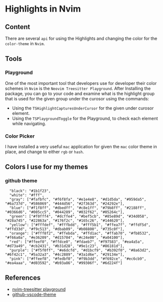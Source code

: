 # Highlights in Nvim

## Content
There are several `api` for using the Highlights and changing the color for the
`color-theme` in `Nvim`.

## Tools
### Playground
One of the most important tool that developers use for developer their color
schemes in `Nvim` is the `Neovim Treesitter Playground`. After Installing the
package, you can go to your code and examine what is the highlight group that
is used for the given group under the curosor using the commands:

- Using the `TSHighlightCapturesUnderCursor` for the given under curosor
  element.
- Using the `TSPlaygroundToggle` for the Playground, to check each element
  while navigating.

### Color Picker
I have installed a very useful `mac` application for given the `mac` color
theme in place, and change to either `rgb` or `hash`.

## Colors I use for my themes

### github theme

```shell
  "black": "#1b1f23",
  "white": "#fff",
  "gray": ["#fafbfc", "#f6f8fa", "#e1e4e8", "#d1d5da", "#959da5", "#6a737d", "#586069", "#444d56", "#2f363d", "#24292e"],
  "blue": ["#f1f8ff", "#dbedff", "#c8e1ff", "#79b8ff", "#2188ff", "#0366d6", "#005cc5", "#044289", "#032f62", "#05264c"],
  "green": ["#f0fff4", "#dcffe4", "#bef5cb", "#85e89d", "#34d058", "#28a745", "#22863a", "#176f2c", "#165c26", "#144620"],
  "yellow": ["#fffdef", "#fffbdd", "#fff5b1", "#ffea7f", "#ffdf5d", "#ffd33d", "#f9c513", "#dbab09", "#b08800", "#735c0f"],
  "orange": ["#fff8f2", "#ffebda", "#ffd1ac", "#ffab70", "#fb8532", "#f66a0a", "#e36209", "#d15704", "#c24e00", "#a04100"],
  "red": ["#ffeef0", "#ffdce0", "#fdaeb7", "#f97583", "#ea4a5a", "#d73a49", "#cb2431", "#b31d28", "#9e1c23", "#86181d"],
  "purple": ["#f5f0ff", "#e6dcfd", "#d1bcf9", "#b392f0", "#8a63d2", "#6f42c1", "#5a32a3", "#4c2889", "#3a1d6e", "#29134e"],
  "pink": ["#ffeef8", "#fedbf0", "#f9b3dd", "#f692ce", "#ec6cb9", "#ea4aaa", "#d03592", "#b93a86", "#99306f", "#6d224f"]
```

## References
- [nvim-treesitter playground](https://github.com/nvim-treesitter/playground)
- [github-vscode-theme](https://github.com/primer/github-vscode-theme/blob/main/src/classic/colors.json)
